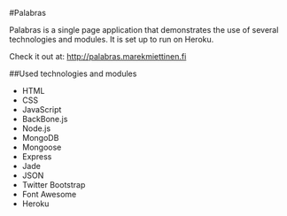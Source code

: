 #Palabras

Palabras is a single page application that demonstrates the use of several technologies and modules. It is set up to run on Heroku.

Check it out at: http://palabras.marekmiettinen.fi

##Used technologies and modules

* HTML
* CSS
* JavaScript
* BackBone.js
* Node.js
* MongoDB
* Mongoose
* Express
* Jade
* JSON
* Twitter Bootstrap
* Font Awesome
* Heroku


